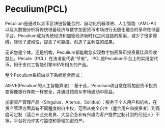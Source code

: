 # Peculium(PCL)

Peculium是通过以太币区块链智能合约、自动化机器改进、人工智能（AML-AI）以及大数据分析将传统储蓄经济与数字加密货币市场进行无缝化融合的革命性储蓄平台。Peculium成为传统经济和加密经济新时代之间连接的桥梁，减少了很多障碍，降低了波动性，提高了可靠度，创造了互利性的成果。

无论您是个体，还是机构，Peculium都能助您实现数字加密货币投资最佳风险收益比。Pécule（PCL）在法语里代表”节省“。 PCL是Peculium平台上的实用型代币，用于支付工智能引擎AIEVE相关的产品。

整个Peculium系统由以下系统组合而成：

AIEVE(Peculium的人工智能算法）：基于此，Peculium项目意在将加密货币投资变得像银行存款一样安全，并通过预测从市场波动中获益。

加密资产管理产品（Singulus，Alterus，Solidus）：服务于个人用户和机构，在资产管理方面具有不同程度的自主权，范围从完全自主（适合用户和投资者）到高度可定制（适合专业交易员、大型企业和有兴趣为客户提供定制计划的经纪人）不等。平台将允许实时监控和管理加密资产。
